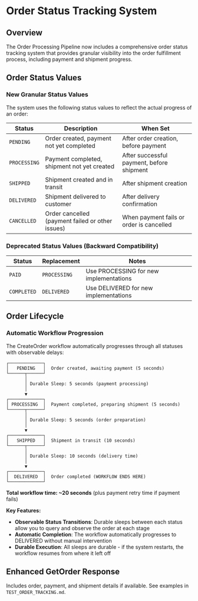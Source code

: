 # Order Status Tracking System

## Overview

The Order Processing Pipeline now includes a comprehensive order status tracking system that provides granular visibility into the order fulfillment process, including payment and shipment progress.

## Order Status Values

### New Granular Status Values

The system uses the following status values to reflect the actual progress of an order:

| Status | Description | When Set |
|--------|-------------|----------|
| `PENDING` | Order created, payment not yet completed | After order creation, before payment |
| `PROCESSING` | Payment completed, shipment not yet created | After successful payment, before shipment |
| `SHIPPED` | Shipment created and in transit | After shipment creation |
| `DELIVERED` | Shipment delivered to customer | After delivery confirmation |
| `CANCELLED` | Order cancelled (payment failed or other issues) | When payment fails or order is cancelled |

### Deprecated Status Values (Backward Compatibility)

| Status | Replacement | Notes |
|--------|-------------|-------|
| `PAID` | `PROCESSING` | Use PROCESSING for new implementations |
| `COMPLETED` | `DELIVERED` | Use DELIVERED for new implementations |

## Order Lifecycle

### Automatic Workflow Progression

The CreateOrder workflow automatically progresses through all statuses with observable delays:

```
┌─────────────┐
│   PENDING   │  Order created, awaiting payment (5 seconds)
└──────┬──────┘
       │
       │ Durable Sleep: 5 seconds (payment processing)
       │
       ▼
┌─────────────┐
│ PROCESSING  │  Payment completed, preparing shipment (5 seconds)
└──────┬──────┘
       │
       │ Durable Sleep: 5 seconds (order preparation)
       │
       ▼
┌─────────────┐
│   SHIPPED   │  Shipment in transit (10 seconds)
└──────┬──────┘
       │
       │ Durable Sleep: 10 seconds (delivery time)
       │
       ▼
┌─────────────┐
│  DELIVERED  │  Order completed (WORKFLOW ENDS HERE)
└─────────────┘
```

**Total workflow time: ~20 seconds** (plus payment retry time if payment fails)

**Key Features:**
- **Observable Status Transitions**: Durable sleeps between each status allow you to query and observe the order at each stage
- **Automatic Completion**: The workflow automatically progresses to DELIVERED without manual intervention
- **Durable Execution**: All sleeps are durable - if the system restarts, the workflow resumes from where it left off

## Enhanced GetOrder Response

Includes order, payment, and shipment details if available. See examples in `TEST_ORDER_TRACKING.md`.
